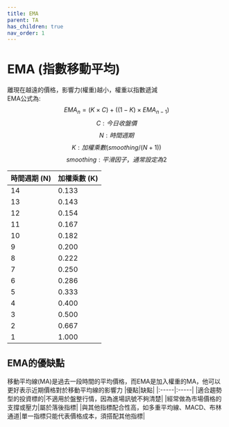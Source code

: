 ```yaml
---
title: EMA
parent: TA
has_children: true
nav_order: 1
---
```

  
# EMA (指數移動平均)
離現在越遠的價格，影響力(權重)越小，權重以指數遞減 <br>
EMA公式為:
$$ EMA_{n} = (K \times C) + ((1-K) \times EMA_{n-1}) $$
$$ C: 今日收盤價 $$
$$ N: 時間週期 $$
$$ K: 加權乘數(smoothing/(N+1)) $$
$$ smoothing: 平滑因子，通常設定為2 $$


| 時間週期 (N) | 加權乘數 (K) |
|:-----| :-----|
| 14|0.133|
| 13|0.143|
|12|0.154|
|11|0.167|
|10|0.182|
|9|0.200|
|8|0.222|
|7|0.250|
|6|0.286|
|5|0.333|
|4|0.400|
|3|0.500|
|2|0.667|
|1|1.000|

## EMA的優缺點
移動平均線(MA)是過去一段時間的平均價格，而EMA是加入權重的MA，他可以更好表示近期價格對於移動平均線的影響力
|優點|缺點|
|:-----|:-----|
|適合趨勢型的投資標的|不適用於盤整行情，因為進場訊號不夠清楚|
|經常做為市場價格的支撐或壓力|屬於落後指標|
|與其他指標配合性高，如多重平均線、MACD、布林通道|單一指標只能代表價格成本，須搭配其他指標|